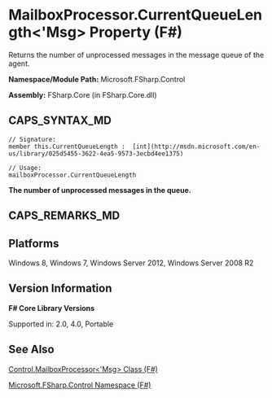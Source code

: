 # MailboxProcessor.CurrentQueueLength<'Msg> Property (F#)

Returns the number of unprocessed messages in the message queue of the agent.

**Namespace/Module Path:** Microsoft.FSharp.Control

**Assembly:** FSharp.Core (in FSharp.Core.dll)


## CAPS_SYNTAX_MD

```
// Signature:
member this.CurrentQueueLength :  [int](http://msdn.microsoft.com/en-us/library/025d5455-3622-4ea5-9573-3ecbd4ee1375)

// Usage:
mailboxProcessor.CurrentQueueLength
```
**The number of unprocessed messages in the queue.**
## CAPS_REMARKS_MD

## Platforms
Windows 8, Windows 7, Windows Server 2012, Windows Server 2008 R2


## Version Information
**F# Core Library Versions**

Supported in: 2.0, 4.0, Portable




## See Also
[Control.MailboxProcessor&#60;'Msg&#62; Class &#40;F&#35;&#41;](Control.MailboxProcessor+%27Msg+Class+%28F%23%29.md)

[Microsoft.FSharp.Control Namespace &#40;F&#35;&#41;](Microsoft.FSharp.Control+Namespace+%28F%23%29.md)

